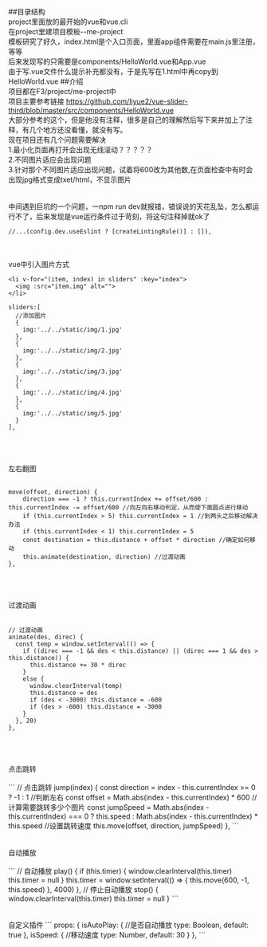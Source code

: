 ##目录结构
<br>project里面放的最开始的vue和vue.cli
<br>在project里建项目模板--me-project
<br>模板研究了好久，index.html是个入口页面，里面app组件需要在main.js里注册，等等
<br>后来发现写的只需要是components/HelloWorld.vue和App.vue
<br>由于写.vue文件什么提示补充都没有，于是先写在1.html中再copy到HelloWorld.vue
##介绍
<br>项目都在F3/project/me-project中
<br>项目主要参考链接 https://github.com/liyue2/vue-slider-third/blob/master/src/components/HelloWorld.vue
<br>大部分参考的这个，但是他没有注释，很多是自己的理解然后写下来并加上了注释，有几个地方还没看懂，就没有写。
<br>现在项目还有几个问题需要解决
<br>1.最小化页面再打开会出现无线滚动？？？？？
<br>2.不同图片适应会出现问题
<br>3.针对那个不同图片适应出现问题，试着将600改为其他数,在页面检查中有时会出现jpg格式变成txet/html，不显示图片
<br>
<br>
<br>中间遇到巨坑的一个问题，一npm run dev就报错，错误说的天花乱坠，怎么都运行不了，后来发现是vue运行条件过于苛刻，将这句注释掉就ok了
```
//...(config.dev.useEslint ? [createLintingRule()] : []),
```
<br>
<br>vue中引入图片方式

```
<li v-for="(item, index) in sliders" :key="index">
  <img :src="item.img" alt="">
</li>

sliders:[
  //添加图片
  {
    img:'../../static/img/1.jpg'
  },
  {
    img:'../../static/img/2.jpg'
  },
  {
    img:'../../static/img/3.jpg'
  },
  {
    img:'../../static/img/4.jpg'
  },
  {
    img:'../../static/img/5.jpg'
  }
],
```

<br>
<br>
<br>左右翻图
<br>
<br>

```
move(offset, direction) {
    direction === -1 ? this.currentIndex += offset/600 : this.currentIndex -= offset/600 //向左向右移动判定，从而使下面圆点进行移动
    if (this.currentIndex > 5) this.currentIndex = 1 //到两头之后移动解决办法
    if (this.currentIndex < 1) this.currentIndex = 5
    const destination = this.distance + offset * direction //确定如何移动
    this.animate(destination, direction) //过渡动画
},
```
<br>
<br>
<br>过渡动画
<br>
<br>

```
// 过渡动画
animate(des, direc) {
  const temp = window.setInterval(() => {
    if ((direc === -1 && des < this.distance) || (direc === 1 && des > this.distance)) {
      this.distance += 30 * direc
    }
    else {
      window.clearInterval(temp)
      this.distance = des
      if (des < -3000) this.distance = -600
      if (des > -600) this.distance = -3000
    }
  }, 20)
},
```
<br>
<br>
<br>点击跳转
<br>
<br>
```
// 点击跳转
jump(index) {
  const direction = index - this.currentIndex >= 0 ? -1 : 1 //判断左右
  const offset = Math.abs(index - this.currentIndex) * 600  //计算需要跳转多少个图片
  const jumpSpeed = Math.abs(index - this.currentIndex) === 0 ? this.speed : Math.abs(index - this.currentIndex) * this.speed //设置跳转速度
  this.move(offset, direction, jumpSpeed)
},
```
<br>
<br>
<br>自动播放
<br>
<br>
```
// 自动播放
play() {
  if (this.timer) {
    window.clearInterval(this.timer)
    this.timer = null
  }
  this.timer = window.setInterval(() => {
    this.move(600, -1, this.speed)
  }, 4000)
},
// 停止自动播放
stop() {
  window.clearInterval(this.timer)
  this.timer = null
}
```
<br>
<br>
<br>自定义插件
```
props: {
    isAutoPlay: { //是否自动播放
      type: Boolean,
      default: true
    },
    isSpeed: { //移动速度
      type: Number,
      default: 30
    }
},
```
<br>
<br>
<br>
